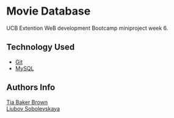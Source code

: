 # Movie Database
UCB Extention WeB development Bootcamp miniproject week 6.


## Technology Used 
   
* [Git](https://git-scm.com/)   
* [MySQL](https://www.mysql.com/)




## Authors Info
[Tia Baker Brown](https://github.com/michellebaker1129/)<br/>
[Liubov Sobolevskaya](https://github.com/LiubovSobolevskaya)
